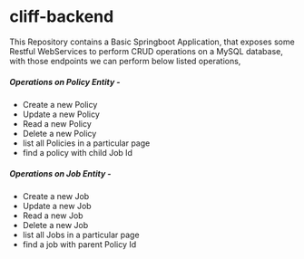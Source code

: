 # cliff-backend
This Repository contains a Basic Springboot Application, that exposes some Restful WebServices to perform CRUD operations on a MySQL database, with those endpoints we can perform below listed operations, 

##### Operations on Policy Entity - 
- Create a new Policy
- Update a new Policy
- Read a new Policy
- Delete a new Policy
- list all Policies in a particular page
- find a policy with child Job Id

##### Operations on Job Entity - 
- Create a new Job
- Update a new Job
- Read a new Job
- Delete a new Job
- list all Jobs in a particular page
- find a job with parent Policy Id
